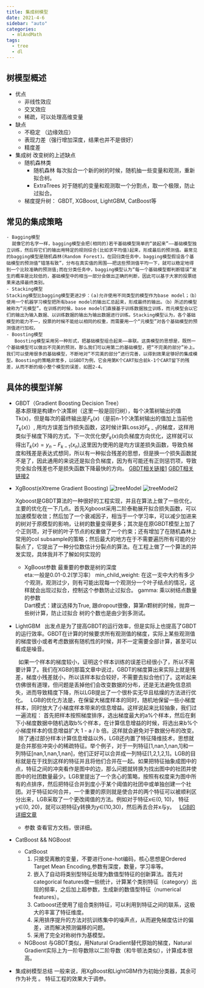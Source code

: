 ```yaml
---
title: 集成树模型
date: 2021-4-6
sidebar: "auto"
categories:
  - mlAndMath
tags:
  - tree
  - dl
---
```

## 树模型概述
-  优点
     - 非线性效应
     - 交叉效应
     - 稀疏，可以处理高维变量
- 缺点
    - 不稳定 （边缘效应）
    - 表现力差（强行增加深度，结果也并不是很好）
    - 精度差
- 集成树
   改变树的上述缺点 
   - 随机森林类
      - 随机森林
            每次拟合一个新的树的时候，随机抽一些变量和观测，重新拟合树。
      -  ExtraTrees
          对于随机的变量和观测取一个分割点，取一个极限，防止过拟合。
   - 梯度提升树： GBDT, XGBoost, LightGBM, CatBoost等
   
   
## 常见的集成策略
    - Bagging模型 
      就像它的名字一样，bagging模型会把(相同的)若干基础模型简单的“装起来”——基础模型独立训练，然后将它们的输出用特定的规则综合(比如求平均值)起来，形成最后的预测值。最常见的bagging模型是随机森林(Random Forest)。在回归类任务中，bagging模型假设各个基础模型的预测值“错落有致”，分布在真实值的周围——把这些预测值平均一下，就可以稳定地得到一个比较准确的预测值;而在分类任务中，bagging模型认为“每一个基础模型都判断错误”发生的概率是比较低的，基础模型中的相当一部分会做出正确的判断，因此可以基于大家的投票结果来选择最终类别。
    - Stacking模型
    Stacking模型比bagging模型更进2步：(a)允许使用不同类型的模型作为base model；（b）使用一个机器学习模型把所有base model的输出汇总起来，形成最终的输出。（b）所述的模型被称为“元模型”。在训练的时候，base model们直接基于训练数据独立训练，而元模型会以它们的输出为输入数据、以训练数据的输出为输出数据进行训练。Stacking模型认为，各个基础模型的能力不一，投票的时候不能给以相同的权重，而需要用一个“元模型”对各个基础模型的预测值进行加权。
    - Boosting模型
       Boosting模型采用另一种形式，把基础模型组合起来——串联。这类模型的思想是，既然一个基础模型可以做出不完美的预测，那么我们可以用第二的基础模型，把“不完美的部分”补上。我们可以使用很多的基础模型，不断地对“不完美的部分”进行完善，以得到效果足够好的集成模型。Boosting的策略非常多，以GBDT为例，它会用第K个CART拟合前k-1个CART留下的残差，从而不断的缩小整个模型的误差，如图2-4。
       
## 具体的模型详解
   - GBDT（Gradient Boosting Decision Tree）  
    基本原理是构建n个决策树（这里一般是回归树），每个决策树输出的值Tk(x)，但是每次的最终输出是$F_{k}(x)$（是前n-1个决策树输出的值加上当前他$T_{k}(x)$）, 用均方误差当作损失函数，这时候计算Loss对$F_{k-1}$的梯度，这样用类似于梯度下降的方式，下一次优化使$F_{k}(x)$向负梯度方向优化，这样就可以得出$T_{k}(x) = y_{n} - F_{k-1}(x_{n})$,这里因为使用的是均方误差损失函数，导致负梯度和残差是表达式想同，所以有一种拟合残差的思想，但是换一个损失函数就不是了，因此通用的来说还是拟合负梯度，因为有可能还有正则惩罚项，导致完全拟合残差也不是损失函数下降最快的方向。
         [GBDT相关链接1](https://zhuanlan.zhihu.com/p/144855223)
         [GBDT相关链接2](https://blog.csdn.net/zhaojc1995/article/details/88177939)
  - XgBoost(eXtreme Gradient Boosting)
     <img :src="$withBase('/notes/treeModel1.jpg')" alt="treeModel">
     <img :src="$withBase('/notes/treeModel2.jpg')" alt="treeModel2">

    Xgboost是GBDT算法的一种很好的工程实现，并且在算法上做了一些优化，主要的优化在一下几点。首先Xgboost采用二阶泰勒展开拟合损失函数，可以加速模型收敛；然后加了一个衰减因子，相当于一个学习率，可以减少加进来的树对于原模型的影响，让树的数量变得更多；其次是在原GBDT模型上加了个正则项，对于树的叶子节点的权重做了一个约束；还有增加了在随机森林上常用的col subsample的策略；然后最大的地方在于不需要遍历所有可能的分裂点了，它提出了一种分位数估计分裂点的算法。在工程上做了一个算法的并发实现，具体我并不了解如何实现的  
          
      - XgBoost参数
        最重要的参数是树的深度  
        eta:一般是0.01-0.2(学习率）
        min_child_weight: 在这一支中大约有多少个观测，观测过少，则有可能出现每一个观测分一个叶子结点的情况，这样就会出现过拟合，控制这个参数防止过拟合。
        gamma: 乘以树结点数量的参数  
        Dart模式：建议选择为True, 跟dropout很像，算第n颗树的时候，抛弃一些树计算，防止过拟合
        树的个数也是由少到多测试。
- LightGBM
    &nbsp;&nbsp;出发点是为了提高GBDT的运行效率，但是实际上也提高了GBDT的运行效率。GBDT在计算的时候要求所有观测值的梯度，实际上某些观测值的梯度很小或者考虑数据有随机性的时候，并不一定需要全部计算，甚至可以看成是噪音。
    
    &nbsp;&nbsp;如果一个样本的梯度较小，证明这个样本训练的误差已经很小了，所以不需要计算了。我们在XGB的那篇文章中说过，GBDT的梯度算出来实际上就是残差，梯度小残差就小，所以该样本拟合较好，不需要去拟合他们了。这听起来仿佛很有道理，但问题是丢掉他们会改变数据的分布，还是无法避免信息损失，进而导致精度下降，所以LGB提出了一个很朴实无华且枯燥的方法进行优化。
&nbsp;&nbsp;LGB的优化方法是，在保留大梯度样本的同时，随机地保留一些小梯度样本，同时放大了小梯度样本带来的信息增益。这样说起来比较抽象，我们过一遍流程： 首先把样本按照梯度排序，选出梯度最大的a%个样本，然后在剩下小梯度数据中随机选取b%个样本，在计算信息增益的时候，将选出来b%个小梯度样本的信息增益扩大 1 - a / b 倍。这样就会避免对于数据分布的改变。  
&nbsp;&nbsp;除了通过部分样本计算信息增益以外，LGB还内置了特征降维技术，思想就是合并那些冲突小的稀疏特征。举个例子，对于一列特征[1,nan,1,nan,1]和一列特征[nan,1,nan,1,nan]，他们正好可以合并成一列特征[1,2,1,2,1]。LGB的目标就是在于找到这样的特征并且将他们合并在一起。如果把特征抽象成图中的点，特征之间的冲突看作是图中的边，那么问题就转换为找出图中的社团并使图中的社团数量最少。LGB里提出了一个贪心的策略，按照有权度来为图中所有的点排序，然后把特征合并到度小于某个阈值的社团中或单独创建一个社团。对于特征如何合并，一个重要的原则就是使合并的两个特征可以被顺利区分出来，LGB采取了一个更改阈值的方法。例如对于特征x∈(0, 10)， 特征y∈(0, 20)，就可以把特征y转换为y∈(10,30)，然后再去合并x与y。
&nbsp;&nbsp;[LGB的详细文章](https://zhuanlan.zhihu.com/p/89360721)
   - 参数
      查看官方文档，很详细。
 - CatBoost && NGBoost
     - CatBoost
          1. 只接受离散的变量，不要进行one-hot编码，核心思想是Ordered Target Mean Encoding,参数有深度，数量，学习率等。  
          2. 嵌入了自动将类别型特征处理为数值型特征的创新算法。首先对categorical features做一些统计，计算某个类别特征（category）出现的频率，之后加上超参数，生成新的数值型特征（numerical features）。
          3. Catboost还使用了组合类别特征，可以利用到特征之间的联系，这极大的丰富了特征维度。
          4. 采用排序提升的方法对抗训练集中的噪声点，从而避免梯度估计的偏差，进而解决预测偏移的问题。
          5. 采用了完全对称树作为基模型。
     - NGBoost
        与GBDT类似，用Natural Gradient替代原始的梯度，Natural Gradient实际上为一阶导数除以二阶导数（和牛顿法类似），计算成本很高。
  - 集成树模型总结
      一般来说，用XgBoost和LightGBM作为初始分类器，其余可作为补充 。
      特征工程的效果大于调参。